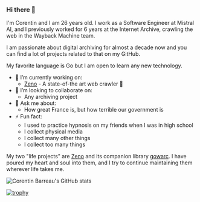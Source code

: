 ### Hi there 👋

I'm Corentin and I am 26 years old.
I work as a Software Engineer at Mistral AI, and I previously worked for 6 years at the Internet Archive, crawling the web in the Wayback Machine team.

I am passionate about digital archiving for almost a decade now and you can find a lot of projects related to that on my GitHub.

My favorite language is Go but I am open to learn any new technology.

- 🔭 I’m currently working on:
  - [Zeno](https://github.com/CorentinB/Zeno) - A state-of-the art web crawler 🔱
- 👯 I’m looking to collaborate on:
  - Any archiving project
- 💬 Ask me about:
  - How great France is, but how terrible our government is
- ⚡ Fun fact:
  - I used to practice hypnosis on my friends when I was in high school
  - I collect physical media
  - I collect many other things
  - I collect too many things

My two "life projects" are [Zeno](https://github.com/internetarchive/Zeno) and its companion library [gowarc](https://github.com/internetarchive/gowarc). I have poured my heart and soul into them, and I try to continue maintaining them wherever life takes me.

![Corentin Barreau's GitHub stats](https://github-readme-stats.vercel.app/api?username=CorentinB&count_private=true&show_icons=true&theme=bear)

[![trophy](https://trophygh.kolioaris.xyz/?username=CorentinB&theme=onedark)](https://github.com/ryo-ma/github-profile-trophy)
